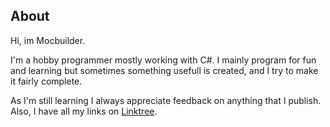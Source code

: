 ## About

Hi, im Mocbuilder.

I'm a hobby programmer mostly working with C#. I mainly program for fun and learning but sometimes something usefull is created, and I try to make it fairly complete.

As I'm still learning I always appreciate feedback on anything that I publish.
Also, I have all my links on [Linktree](linktr.ee/mocbuilder). 

